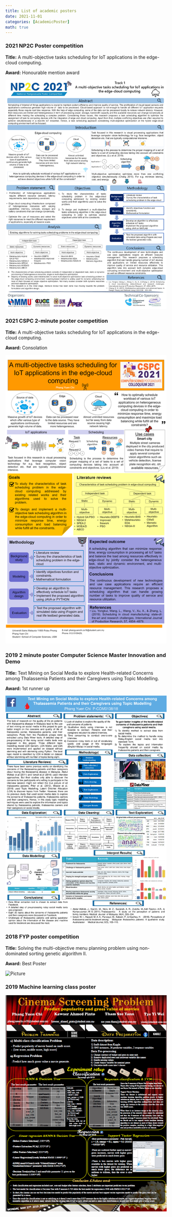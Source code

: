 ```yaml
---
title: List of academic posters
date: 2021-11-01
categories: [AcademicPoster]
math: true
---
```



### **2021 NP2C Poster competition**

**Title:** A multi-objective tasks scheduling for IoT applications in the edge-cloud computing.

**Award:** Honourable mention award

![Picture](/assets/poster/NP2C.png)


### **2021 CSPC 2-minute poster competition**

**Title:** A multi-objective tasks scheduling for IoT applications in the edge-cloud computing.

**Award:** Consolation 

![Picture](/assets/poster/CSPC.png)

### **2019 2 minute poster Computer Science Master Innovation and Demo**

**Title:** Text Mining on Social Media to explore Health-related Concerns among Thalassemia Patients and their Caregivers using Topic Modelling.

**Award:** 1st runner up

![Picture](/assets/poster/master1.png)

### **2018 FYP poster competition**

**Title:** Solving the multi-objective menu planning problem using non-dominated sorting genetic algorithm II.

**Award:** Best Poster

![Picture](/assets/poster/FYP.png)

### **2019 Machine learning class poster**

![Picture](/assets/poster/ML.png)